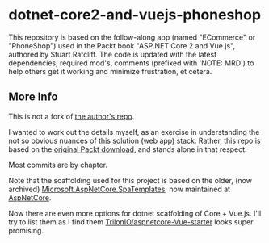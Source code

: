 # dotnet-core2-and-vuejs-phoneshop
This repository is based on the follow-along app (named "ECommerce" or "PhoneShop") used in the Packt book "ASP.NET Core 2 and Vue.js", authored by Stuart Ratcliff. The code is updated with the latest dependencies, required mod's, comments (prefixed with 'NOTE: MRD') to help others get it working and minimize frustration, et cetera.

## More Info
This is not a fork of [the author's repo](https://github.com/sturatcliffe/ASP.NET-Core-2-and-Vue.js).
 
I wanted to work out the details myself, as an exercise in understanding the not so obvious nuances of this 
solution (web app) stack. Rather, this repo is based on the [original Packt download](https://www.packtpub.com/support), and stands alone in that respect.

Most commits are by chapter.

Note that the scaffolding used for this project is based on the older, (now archived)
[Microsoft.AspNetCore.SpaTemplates](https://github.com/aspnet/javascriptservices); now maintained 
at [AspNetCore](https://github.com/aspnet/AspNetCore).

Now there are even more options for dotnet scaffolding of Core + Vue.js. I'll try to list them as I find them [TrilonIO/aspnetcore-Vue-starter](https://github.com/TrilonIO/aspnetcore-Vue-starter) looks super promising.

